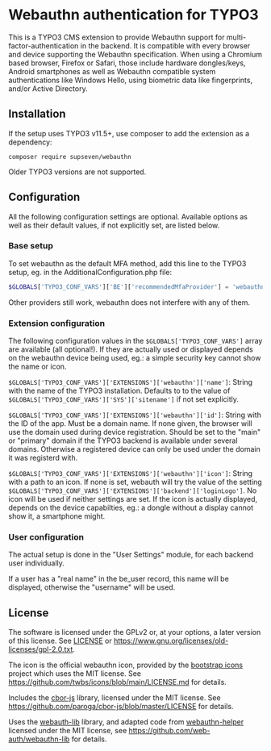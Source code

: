 # Webauthn authentication for TYPO3

This is a TYPO3 CMS extension to provide Webauthn support for
multi-factor-authentication in the backend. It is compatible with every
browser and device supporting the Webauthn specification. When using a
Chromium based browser, Firefox or Safari, those include hardware
dongles/keys, Android smartphones as well as Webauthn compatible system
authentications like Windows Hello, using biometric data like fingerprints,
and/or Active Directory.

## Installation

If the setup uses TYPO3 v11.5+, use composer to add the extension as a
dependency:

```shell
composer require supseven/webauthn
```

Older TYPO3 versions are not supported.

## Configuration

All the following configuration settings are optional. Available options as
well as their default values, if not explicitly set, are listed below.

### Base setup

To set webauthn as the default MFA method, add this line to the
TYPO3 setup, eg. in the AdditionalConfiguration.php file:

```php
$GLOBALS['TYPO3_CONF_VARS']['BE']['recommendedMfaProvider'] = 'webauthn';
```

Other providers still work, webauthn does not interfere with any of them.

### Extension configuration

The following configuration values in the `$GLOBALS['TYPO3_CONF_VARS']`
array are available (all optional!). If they are actually used or displayed
depends on the webauthn device being used, eg.: a simple security key cannot
show the name or icon.

`$GLOBALS['TYPO3_CONF_VARS']['EXTENSIONS']['webauthn']['name']`: String
with the name of the TYPO3 installation. Defaults to to the value of
`$GLOBALS['TYPO3_CONF_VARS']['SYS']['sitename']` if not set explicitly.

`$GLOBALS['TYPO3_CONF_VARS']['EXTENSIONS']['webauthn']['id']`: String
with the ID of the app. Must be a domain name. If none given, the browser will
use the domain used during device registration. Should be set to the "main"
or "primary" domain if the TYPO3 backend is available under several domains.
Otherwise a registered device can only be used under the domain it was
registerd with.

`$GLOBALS['TYPO3_CONF_VARS']['EXTENSIONS']['webauthn']['icon']`: String
with a path to an icon. If none is set, webauth will try the value of the
setting `$GLOBALS['TYPO3_CONF_VARS']['EXTENSIONS']['backend']['loginLogo']`.
No icon will be used if neither settings are set.
If the icon is actually displayed, depends on the device capabilties, eg.:
a dongle without a display cannot show it, a smartphone might.

### User configuration

The actual setup is done in the "User Settings" module, for each backend
user individually.

If a user has a "real name" in the be_user record, this name will be
displayed, otherwise the "username" will be used.

## License

The software is licensed under the GPLv2 or, at your options, a later
version of this license. See [LICENSE](./LICENSE) or
<https://www.gnu.org/licenses/old-licenses/gpl-2.0.txt>.

The icon is the official webauthn icon, provided by the
[bootstrap icons](https://icons.getbootstrap.com/)
project which uses the MIT license. See
<https://github.com/twbs/icons/blob/main/LICENSE.md> for details.

Includes the [cbor-js](https://github.com/paroga/cbor-js) library, licensed
under the MIT license. See
<https://github.com/paroga/cbor-js/blob/master/LICENSE> for details.

Uses the [webauth-lib](https://webauthn-doc.spomky-labs.com/) library, and
adapted code from
[webauthn-helper](https://github.com/web-auth/webauthn-helper)
licensed under the MIT license, see
<https://github.com/web-auth/webauthn-lib> for details.
